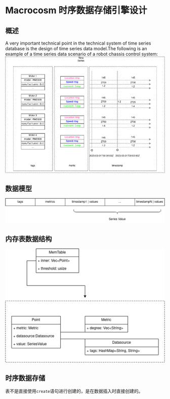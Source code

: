 # Macrocosm 时序数据存储引擎设计

## 概述
A very important technical point in the technical system of time series database is the design of time series data model.The following is an example of a time series data scenario of a robot chassis control system:   
![](../res/storage_timeseries_model.png)


## 数据模型
![](../res/data_model.png)  

## 内存表数据结构
![](../res/mem_table.png)  

## 时序数据存储  
表不是直接使用`create`语句进行创建的，是在数据插入时直接创建的。
